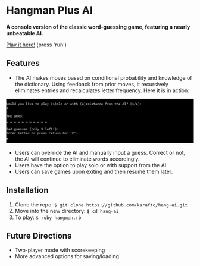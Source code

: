# Hangman Plus AI

**A console version of the classic word-guessing game, featuring a nearly unbeatable AI.**

[Play it here!](https://repl.it/@karafto/hang-ai) (press 'run')

## Features

* The AI makes moves based on conditional probability and knowledge of the dictionary. Using feedback from prior moves, it recursively eliminates entries and recalculates letter frequency. Here it is in action:

![Hangman](gameplay.gif)

* Users can override the AI and manually input a guess. Correct or not, the AI will continue to eliminate words accordingly.
* Users have the option to play solo or with support from the AI.
* Users can save games upon exiting and then resume them later.

## Installation

1. Clone the repo: `$ git clone https://github.com/karafto/hang-ai.git`
2. Move into the new directory: `$ cd hang-ai`
3. To play: `$ ruby hangman.rb`

## Future Directions

* Two-player mode with scorekeeping
* More advanced options for saving/loading